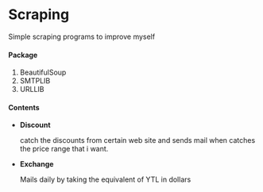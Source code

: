 # Scraping

Simple scraping programs to improve myself

#### Package
                
1. BeautifulSoup
2. SMTPLIB
3. URLLIB
                

#### Contents

+ **Discount**

  catch the discounts from certain web site and sends mail when catches the price range that i want.

+ **Exchange**

  Mails daily by taking the equivalent of YTL in dollars



